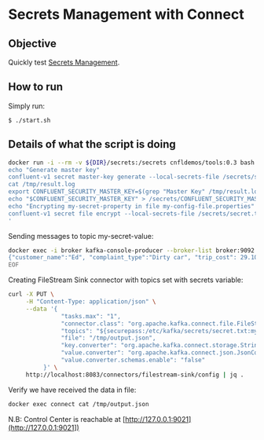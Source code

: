 # Secrets Management with Connect

## Objective

Quickly test [Secrets Management](https://docs.confluent.io/platform/current/security/secrets.html#secrets-management).

## How to run

Simply run:

```
$ ./start.sh
```

## Details of what the script is doing

```bash
docker run -i --rm -v ${DIR}/secrets:/secrets cnfldemos/tools:0.3 bash -c '
echo "Generate master key"
confluent-v1 secret master-key generate --local-secrets-file /secrets/secret.txt --passphrase @/secrets/passphrase.txt > /tmp/result.log 2>&1
cat /tmp/result.log
export CONFLUENT_SECURITY_MASTER_KEY=$(grep "Master Key" /tmp/result.log | cut -d"|" -f 3 | sed "s/ //g" | tail -1 | tr -d "\n")
echo "$CONFLUENT_SECURITY_MASTER_KEY" > /secrets/CONFLUENT_SECURITY_MASTER_KEY
echo "Encrypting my-secret-property in file my-config-file.properties"
confluent-v1 secret file encrypt --local-secrets-file /secrets/secret.txt --remote-secrets-file /etc/kafka/secrets/secret.txt --config my-secret-property --config-file /secrets/my-config-file.properties
'
```

Sending messages to topic my-secret-value:

```bash
docker exec -i broker kafka-console-producer --broker-list broker:9092 --topic my-secret-value << EOF
{"customer_name":"Ed", "complaint_type":"Dirty car", "trip_cost": 29.10, "new_customer": false, "number_of_rides": 22}
EOF
```

Creating FileStream Sink connector with topics set with secrets variable:

```bash
curl -X PUT \
     -H "Content-Type: application/json" \
     --data '{
               "tasks.max": "1",
               "connector.class": "org.apache.kafka.connect.file.FileStreamSinkConnector",
               "topics": "${securepass:/etc/kafka/secrets/secret.txt:my-config-file.properties/my-secret-property}",
               "file": "/tmp/output.json",
               "key.converter": "org.apache.kafka.connect.storage.StringConverter",
               "value.converter": "org.apache.kafka.connect.json.JsonConverter",
               "value.converter.schemas.enable": "false"
          }' \
     http://localhost:8083/connectors/filestream-sink/config | jq .
```

Verify we have received the data in file:

```bash
docker exec connect cat /tmp/output.json
```

N.B: Control Center is reachable at [http://127.0.0.1:9021](http://127.0.0.1:9021])
